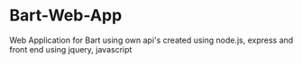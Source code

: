 # Bart-Web-App
Web Application for Bart using own api's created using node.js, express and front end using jquery, javascript


